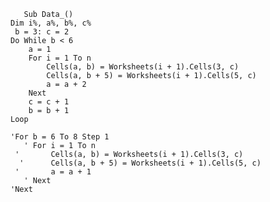        Sub Data_()
    Dim i%, a%, b%, c%
     b = 3: c = 2
    Do While b < 6
        a = 1
        For i = 1 To n
            Cells(a, b) = Worksheets(i + 1).Cells(3, c)
            Cells(a, b + 5) = Worksheets(i + 1).Cells(5, c)
            a = a + 2
        Next
        c = c + 1
        b = b + 1
    Loop

    'For b = 6 To 8 Step 1
       ' For i = 1 To n
     '       Cells(a, b) = Worksheets(i + 1).Cells(3, c)
      '      Cells(a, b + 5) = Worksheets(i + 1).Cells(5, c)
     '       a = a + 1
       ' Next
    'Next
